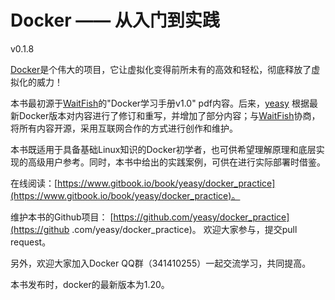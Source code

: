 Docker —— 从入门到实践
===============

v0.1.8

[Docker](docker.com)是个伟大的项目，它让虚拟化变得前所未有的高效和轻松，彻底释放了虚拟化的威力！

本书最初源于[WaitFish](mailto:dwj_wz@163.com)的"Docker学习手册v1.0" pdf内容。后来，[yeasy](github.com/yeasy)
根据最新Docker版本对内容进行了修订和重写，并增加了部分内容；与[WaitFish](mailto:dwj_wz@163.com)协商，将所有内容开源，采用互联网合作的方式进行创作和维护。

本书既适用于具备基础Linux知识的Docker初学者，也可供希望理解原理和底层实现的高级用户参考。同时，本书中给出的实践案例，可供在进行实际部署时借鉴。

在线阅读：[https://www.gitbook.io/book/yeasy/docker_practice](https://www.gitbook.io/book/yeasy/docker_practice)。

维护本书的Github项目： [https://github.com/yeasy/docker_practice](https://github
.com/yeasy/docker_practice)。
欢迎大家参与，提交pull request。

另外，欢迎大家加入Docker QQ群（341410255）一起交流学习，共同提高。

本书发布时，docker的最新版本为1.20。
